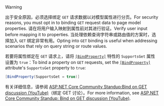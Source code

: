 > [!WARNING]
> <span data-ttu-id="47ecf-101">出于安全原因，必须选择绑定 `GET` 请求数据以对模型属性进行分页。</span><span class="sxs-lookup"><span data-stu-id="47ecf-101">For security reasons, you must opt in to binding `GET` request data to page model properties.</span></span> <span data-ttu-id="47ecf-102">请在将用户输入映射到属性前对其进行验证。</span><span class="sxs-lookup"><span data-stu-id="47ecf-102">Verify user input before mapping it to properties.</span></span> <span data-ttu-id="47ecf-103">当处理依赖查询字符串或路由值的方案时，选择加入 `GET` 绑定非常有用。</span><span class="sxs-lookup"><span data-stu-id="47ecf-103">Opting into `GET` binding is useful when addressing scenarios that rely on query string or route values.</span></span>
>
> <span data-ttu-id="47ecf-104">若要将属性绑定在 `GET` 请求上，请将 [`[BindProperty]`](xref:Microsoft.AspNetCore.Mvc.BindPropertyAttribute) 特性的 `SupportsGet` 属性设置为 `true`：</span><span class="sxs-lookup"><span data-stu-id="47ecf-104">To bind a property on `GET` requests, set the [`[BindProperty]`](xref:Microsoft.AspNetCore.Mvc.BindPropertyAttribute) attribute's `SupportsGet` property to `true`:</span></span>
>
> ```csharp
> [BindProperty(SupportsGet = true)]
> ```
>
> <span data-ttu-id="47ecf-105">有关详细信息，请参阅 [ASP.NET Core Community Standup:Bind on GET discussion (YouTube)](https://www.youtube.com/watch?v=p7iHB9V-KVU&feature=youtu.be&t=54m27s)（绑定 GET 讨论）。</span><span class="sxs-lookup"><span data-stu-id="47ecf-105">For more information, see [ASP.NET Core Community Standup: Bind on GET discussion (YouTube)](https://www.youtube.com/watch?v=p7iHB9V-KVU&feature=youtu.be&t=54m27s).</span></span>
